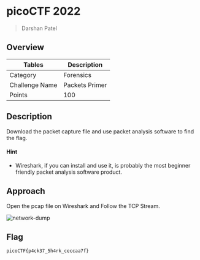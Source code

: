 # picoCTF 2022

> Darshan Patel

## Overview

| Tables | Description |
| ------ | ----------- |
| Category | Forensics |
| Challenge Name | Packets Primer |
| Points | 100 |

## Description

Download the packet capture file and use packet analysis software to find the flag.

#### Hint

- Wireshark, if you can install and use it, is probably the most beginner friendly packet analysis software product.

## Approach

Open the pcap file on Wireshark and Follow the TCP Stream.

![network-dump](https://user-images.githubusercontent.com/87711310/205488627-da701811-f8b0-4060-a241-a148d52a72ef.png)


## Flag

```
picoCTF{p4ck37_5h4rk_ceccaa7f}
```
